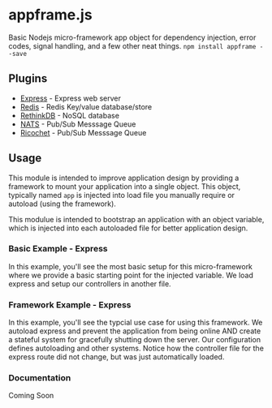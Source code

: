# appframe.js
Basic Nodejs micro-framework app object for dependency injection, error codes, signal handling, and a few other neat things.
`npm install appframe --save`

## Plugins
 - [Express](https://github.com/nodecraft/appframe-express.js) - Express web server
 - [Redis](https://github.com/nodecraft/appframe-redis) - Redis Key/value database/store
 - [RethinkDB](https://github.com/nodecraft/appframe-rethinkdb) - NoSQL database
 - [NATS](https://github.com/nodecraft/appframe-nats.js) - Pub/Sub Messsage Queue
 - [Ricochet](https://github.com/nodecraft/appframe-ricochet.js) - Pub/Sub Messsage Queue


## Usage
This module is intended to improve application design by providing a framework to mount your application into a single object. This object, typically named `app` is injected into load file you manually require or autoload (using the framework).

This modulue is intended to bootstrap an application with an object variable, which is injected into each autoloaded file for better application design. 

### Basic Example - Express
In this example, you'll see the most basic setup for this micro-framework where we provide a basic starting point for the injected variable. We load express and setup our controllers in another file.

### Framework Example - Express
In this example, you'll see the typcial use case for using this framework. We autoload express and prevent the application from being online AND create a stateful system for gracefully shutting down the server. Our configuration defines autoloading and other systems. Notice how the controller file for the express route did not change, but was just automatically loaded.

### Documentation

Coming Soon
